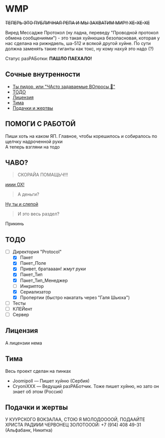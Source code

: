 # WMP

~~ТЕПЕРЬ ЭТО ПУБЛИЧНАЯ РЕПА И МЫ ЗАХВАТИМ МИР!! ХЕ-ХЕ-ХЕ~~

Виред Мессадже Протокол (ну ладна, переведу "Проводной протокол обмена сообщениями") - это такая хуйнюшка безопасновая, которая у нас сделана на рижндаель, ша-512 и всякой другой хуйне. По сути должна заменять такие гиганты как токс, ну кому нахуй это надо (?)

Статус разРАБотки: **ПАШЛО ПАЕХАЛО!**

<!-- [![Статус тестировання]()]() -->

## Сочные внутренности
<!-- - [Юсаге](#1) -->
<!-- - [ПОМОГИ С РАБОТОЙ!](#2) -->
- [Ты пидор, или "ЧАсто задаваемые ВОпросы 🦋"](#3)
- [ТОДО](#4)
- [Лицензия](#5)
- [Тима](#6)
- [Подачки и жертвы](#7)

<!-- ## <a name="1"> Юсаге</a> -->

## <a name="2"> ПОМОГИ С РАБОТОЙ</a>

Пиши хоть на каком ЯП. Главное, чтобы корешилось и собиралось по щелчку надроченной руки <br>
А теперь взгляни на тодо

## <a name="3">ЧАВО?</a>
> СКОРАЙА ПОМАЩЬЧ!!!

[ииии ОХ!](#2) 

> А деньги?

[Ну ты и слепой](#7)

> И это весь раздел?

Прикинь

## <a name="4">ТОДО</a>

- [ ] Директория "Protocol"
    - [x] Пакет
    - [x] Пакет_Поле
    - [x] Привет, братаааан! *жмут руки*
    - [x] Пакет_Тип
    - [x] Пакет_Тип_Менеджер
    - [ ] Инкриптор
    - [x] Сериализатор
    - [x] Пропертии (быстро накатать через "Галя Шьюха")
- [ ] Тесты
- [ ] КЛЕЙент
- [ ] Сервер

## <a name="5">Лицензия</a>

А лицензии нема

<!-- [Чекни тута](LICENSE) -->

## <a name="6">Тима</a>

Весь проект сделан на пинках

- Joomipoll — Пишет хуйню (Сербия)
- CryoniXXX — Ведущий разРАБотчик. Тоже пишет хуйню, но зато он знает об этом (Россия)

## <a name="7">Подачки и жертвы</a>

У КУУРСКОГО ВОКЗАЛАА, СТОЮ Я МОЛОДООООЙ, ПОДААЙТЕ ХРИСТА РАДИИИ ЧЕРВОНЕЦ ЗОЛОТОООЙ: +7 (914) 408 49-31 (Альфабанк, Никитка)
